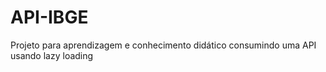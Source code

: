 # API-IBGE
Projeto para aprendizagem e conhecimento didático consumindo uma API usando lazy loading
